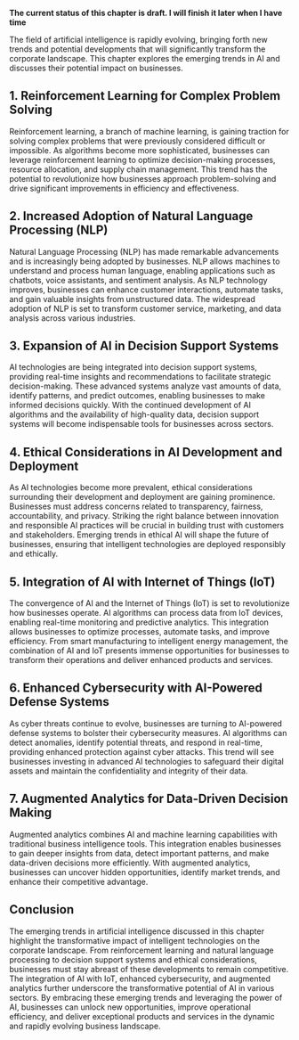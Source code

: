 **The current status of this chapter is draft. I will finish it later when I have time**

The field of artificial intelligence is rapidly evolving, bringing forth new trends and potential developments that will significantly transform the corporate landscape. This chapter explores the emerging trends in AI and discusses their potential impact on businesses.

**1. Reinforcement Learning for Complex Problem Solving**
---------------------------------------------------------

Reinforcement learning, a branch of machine learning, is gaining traction for solving complex problems that were previously considered difficult or impossible. As algorithms become more sophisticated, businesses can leverage reinforcement learning to optimize decision-making processes, resource allocation, and supply chain management. This trend has the potential to revolutionize how businesses approach problem-solving and drive significant improvements in efficiency and effectiveness.

**2. Increased Adoption of Natural Language Processing (NLP)**
--------------------------------------------------------------

Natural Language Processing (NLP) has made remarkable advancements and is increasingly being adopted by businesses. NLP allows machines to understand and process human language, enabling applications such as chatbots, voice assistants, and sentiment analysis. As NLP technology improves, businesses can enhance customer interactions, automate tasks, and gain valuable insights from unstructured data. The widespread adoption of NLP is set to transform customer service, marketing, and data analysis across various industries.

**3. Expansion of AI in Decision Support Systems**
--------------------------------------------------

AI technologies are being integrated into decision support systems, providing real-time insights and recommendations to facilitate strategic decision-making. These advanced systems analyze vast amounts of data, identify patterns, and predict outcomes, enabling businesses to make informed decisions quickly. With the continued development of AI algorithms and the availability of high-quality data, decision support systems will become indispensable tools for businesses across sectors.

**4. Ethical Considerations in AI Development and Deployment**
--------------------------------------------------------------

As AI technologies become more prevalent, ethical considerations surrounding their development and deployment are gaining prominence. Businesses must address concerns related to transparency, fairness, accountability, and privacy. Striking the right balance between innovation and responsible AI practices will be crucial in building trust with customers and stakeholders. Emerging trends in ethical AI will shape the future of businesses, ensuring that intelligent technologies are deployed responsibly and ethically.

**5. Integration of AI with Internet of Things (IoT)**
------------------------------------------------------

The convergence of AI and the Internet of Things (IoT) is set to revolutionize how businesses operate. AI algorithms can process data from IoT devices, enabling real-time monitoring and predictive analytics. This integration allows businesses to optimize processes, automate tasks, and improve efficiency. From smart manufacturing to intelligent energy management, the combination of AI and IoT presents immense opportunities for businesses to transform their operations and deliver enhanced products and services.

**6. Enhanced Cybersecurity with AI-Powered Defense Systems**
-------------------------------------------------------------

As cyber threats continue to evolve, businesses are turning to AI-powered defense systems to bolster their cybersecurity measures. AI algorithms can detect anomalies, identify potential threats, and respond in real-time, providing enhanced protection against cyber attacks. This trend will see businesses investing in advanced AI technologies to safeguard their digital assets and maintain the confidentiality and integrity of their data.

**7. Augmented Analytics for Data-Driven Decision Making**
----------------------------------------------------------

Augmented analytics combines AI and machine learning capabilities with traditional business intelligence tools. This integration enables businesses to gain deeper insights from data, detect important patterns, and make data-driven decisions more efficiently. With augmented analytics, businesses can uncover hidden opportunities, identify market trends, and enhance their competitive advantage.

**Conclusion**
--------------

The emerging trends in artificial intelligence discussed in this chapter highlight the transformative impact of intelligent technologies on the corporate landscape. From reinforcement learning and natural language processing to decision support systems and ethical considerations, businesses must stay abreast of these developments to remain competitive. The integration of AI with IoT, enhanced cybersecurity, and augmented analytics further underscore the transformative potential of AI in various sectors. By embracing these emerging trends and leveraging the power of AI, businesses can unlock new opportunities, improve operational efficiency, and deliver exceptional products and services in the dynamic and rapidly evolving business landscape.
